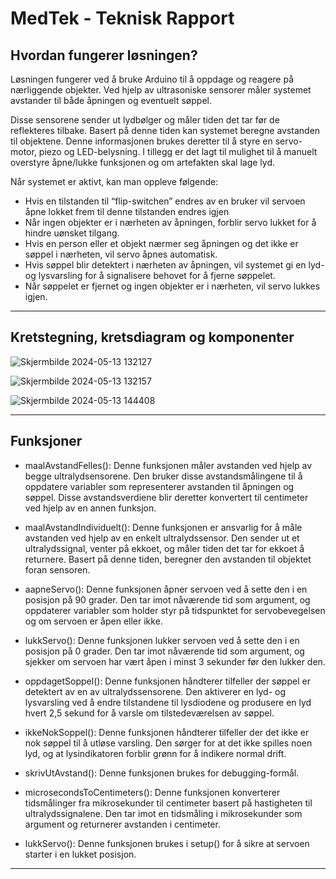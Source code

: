 
# MedTek - Teknisk Rapport

## Hvordan fungerer løsningen?
Løsningen fungerer ved å bruke Arduino til å oppdage og reagere på nærliggende objekter. Ved hjelp av ultrasoniske sensorer måler systemet avstander til både åpningen og eventuelt søppel.

Disse sensorene sender ut lydbølger og måler tiden det tar før de reflekteres tilbake. Basert på denne tiden kan systemet beregne avstanden til objektene. Denne informasjonen brukes deretter til å styre en servo-motor, piezo og LED-belysning. I tillegg er det lagt til mulighet til å manuelt overstyre åpne/lukke funksjonen og om artefakten skal lage lyd.

Når systemet er aktivt, kan man oppleve følgende:
* Hvis en tilstanden til “flip-switchen” endres av en bruker vil servoen åpne lokket frem til denne tilstanden endres igjen
* Når ingen objekter er i nærheten av åpningen, forblir servo lukket for å hindre uønsket tilgang.
* Hvis en person eller et objekt nærmer seg åpningen og det ikke er søppel i nærheten, vil servo åpnes automatisk.
* Hvis søppel blir detektert i nærheten av åpningen, vil systemet gi en lyd- og lysvarsling for å signalisere behovet for å fjerne søppelet.
* Når søppelet er fjernet og ingen objekter er i nærheten, vil servo lukkes igjen.

---

## Kretstegning, kretsdiagram og komponenter 

![Skjermbilde 2024-05-13 132127](https://github.com/shervinfashk/MedTek---IN1060/assets/110855795/63346007-3cb1-4b8e-a881-728bdb0e876a)

![Skjermbilde 2024-05-13 132157](https://github.com/shervinfashk/MedTek---IN1060/assets/110855795/c1144dc9-5eac-40fc-aea5-cd2b56aef71d)

![Skjermbilde 2024-05-13 144408](https://github.com/shervinfashk/MedTek---IN1060/assets/110855795/e090ef21-20e8-4592-be22-57db3eded07b)

---

## Funksjoner

* maalAvstandFelles(): Denne funksjonen måler avstanden ved hjelp av begge ultralydsensorene. Den bruker disse avstandsmålingene til å oppdatere variabler som representerer avstanden til åpningen og søppel. Disse avstandsverdiene blir deretter konvertert til centimeter ved hjelp av en annen funksjon.

* maalAvstandIndividuelt(): Denne funksjonen er ansvarlig for å måle avstanden ved hjelp av en enkelt ultralydssensor. Den sender ut et ultralydssignal, venter på ekkoet, og måler tiden det tar for ekkoet å returnere. Basert på denne tiden, beregner den avstanden til objektet foran sensoren.

* aapneServo(): Denne funksjonen åpner servoen ved å sette den i en posisjon på 90 grader. Den tar imot nåværende tid som argument, og oppdaterer variabler som holder styr på tidspunktet for servobevegelsen og om servoen er åpen eller ikke.

* lukkServo(): Denne funksjonen lukker servoen ved å sette den i en posisjon på 0 grader. Den tar imot nåværende tid som argument, og sjekker om servoen har vært åpen i minst 3 sekunder før den lukker den.

* oppdagetSoppel(): Denne funksjonen håndterer tilfeller der søppel er detektert av en av ultralydssensorene. Den aktiverer en lyd- og lysvarsling ved å endre tilstandene til lysdiodene og produsere en lyd hvert 2,5 sekund for å varsle om tilstedeværelsen av søppel.

* ikkeNokSoppel(): Denne funksjonen håndterer tilfeller der det ikke er nok søppel til å utløse varsling. Den sørger for at det ikke spilles noen lyd, og at lysindikatoren forblir grønn for å indikere normal drift.

* skrivUtAvstand(): Denne funksjonen brukes for debugging-formål. 

* microsecondsToCentimeters(): Denne funksjonen konverterer tidsmålinger fra mikrosekunder til centimeter basert på hastigheten til ultralydssignalene. Den tar imot en tidsmåling i mikrosekunder som argument og returnerer avstanden i centimeter.

* lukkServo(): Denne funksjonen brukes i setup() for å sikre at servoen starter i en lukket posisjon.

---
